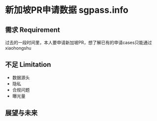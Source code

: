 # 新加坡PR申请数据 sgpass.info

## 需求 Requirement

过去的一段时间里，本人要申请新加坡PR，想了解已有的申请cases只能通过xiaohongshu



## 不足 Limitation

- 数据源头
- 隐私
- 合规问题
- 曝光量

## 展望与未来

